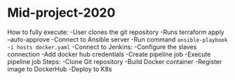# Mid-project-2020
 

How to fully execute:
-User clones the git repository
-Runs terraform apply –auto-approve
-Connect to Ansible server
-Run command  `ansible-playbook -i hosts docker.yaml`
-Connect to Jenkins:
-Configure the slaves connection
-Add docker hub credentials
-Create pipeline job
	-Execute pipeline job Steps:
	-Clone Git repository
	-Build Docker container
	-Register image to DockerHub
	-Deploy to K8s




